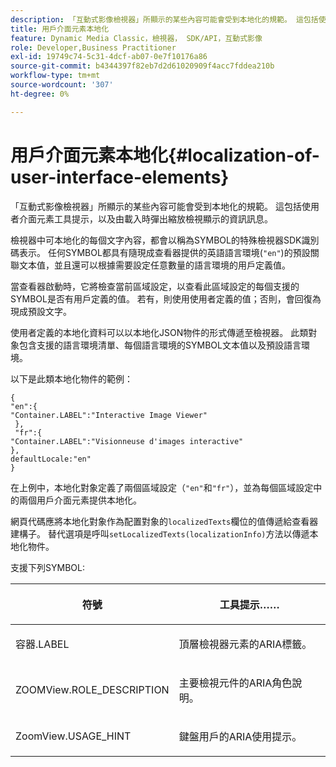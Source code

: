 ```yaml
---
description: 「互動式影像檢視器」所顯示的某些內容可能會受到本地化的規範。 這包括使用者介面元素工具提示，以及由載入時彈出縮放檢視顯示的資訊訊息。
title: 用戶介面元素本地化
feature: Dynamic Media Classic，檢視器， SDK/API，互動式影像
role: Developer,Business Practitioner
exl-id: 19749c74-5c31-4dcf-ab07-0e7f10176a86
source-git-commit: b4344397f82eb7d2d61020909f4acc7fddea210b
workflow-type: tm+mt
source-wordcount: '307'
ht-degree: 0%

---
```


# 用戶介面元素本地化{#localization-of-user-interface-elements}

「互動式影像檢視器」所顯示的某些內容可能會受到本地化的規範。 這包括使用者介面元素工具提示，以及由載入時彈出縮放檢視顯示的資訊訊息。

檢視器中可本地化的每個文字內容，都會以稱為SYMBOL的特殊檢視器SDK識別碼表示。 任何SYMBOL都具有隨現成查看器提供的英語語言環境(`"en"`)的預設關聯文本值，並且還可以根據需要設定任意數量的語言環境的用戶定義值。

當查看器啟動時，它將檢查當前區域設定，以查看此區域設定的每個支援的SYMBOL是否有用戶定義的值。 若有，則使用使用者定義的值；否則，會回復為現成預設文字。

使用者定義的本地化資料可以以本地化JSON物件的形式傳遞至檢視器。 此類對象包含支援的語言環境清單、每個語言環境的SYMBOL文本值以及預設語言環境。

以下是此類本地化物件的範例：

```
{ 
"en":{ 
"Container.LABEL":"Interactive Image Viewer" 
 }, 
 "fr":{ 
"Container.LABEL":"Visionneuse d'images interactive" 
}, 
defaultLocale:"en" 
}
```

在上例中，本地化對象定義了兩個區域設定（`"en"`和`"fr"`），並為每個區域設定中的兩個用戶介面元素提供本地化。

網頁代碼應將本地化對象作為配置對象的`localizedTexts`欄位的值傳遞給查看器建構子。 替代選項是呼叫`setLocalizedTexts(localizationInfo)`方法以傳遞本地化物件。

支援下列SYMBOL:

<table id="table_58C40353B7244335872350C98DF2CFB3"> 
 <thead> 
  <tr> 
   <th colname="col1" class="entry"> <p>符號 </p> </th> 
   <th colname="col2" class="entry"> <p>工具提示…… </p> </th> 
  </tr> 
 </thead>
 <tbody> 
  <tr> 
   <td colname="col1"> <p> <span class="codeph"> 容器.LABEL  </span> </p> </td> 
   <td colname="col2"> <p>頂層檢視器元素的ARIA標籤。 </p> </td> 
  </tr> 
  <tr> 
   <td colname="col1"> <p> <span class="codeph"> ZOOMView.ROLE_DESCRIPTION  </span> </p> </td> 
   <td colname="col2"> <p>主要檢視元件的ARIA角色說明。 </p> </td> 
  </tr> 
  <tr> 
   <td colname="col1"> <p> <span class="codeph"> ZoomView.USAGE_HINT  </span> </p> </td> 
   <td colname="col2"> <p>鍵盤用戶的ARIA使用提示。 </p> </td> 
  </tr> 
 </tbody> 
</table>
